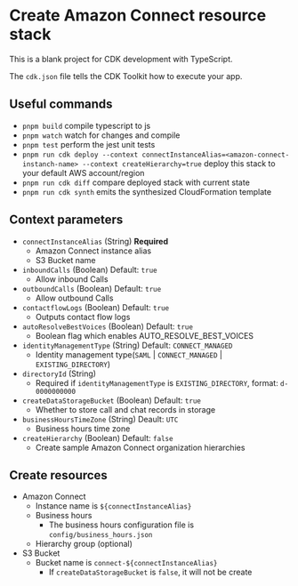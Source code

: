 # Create Amazon Connect resource stack

This is a blank project for CDK development with TypeScript.

The `cdk.json` file tells the CDK Toolkit how to execute your app.

## Useful commands

* `pnpm build`   compile typescript to js
* `pnpm watch`   watch for changes and compile
* `pnpm test`    perform the jest unit tests
* `pnpm run cdk deploy --context connectInstanceAlias=<amazon-connect-instanch-name> --context createHierarchy=true`  deploy this stack to your default AWS account/region
* `pnpm run cdk diff`    compare deployed stack with current state
* `pnpm run cdk synth`   emits the synthesized CloudFormation template

## Context parameters

- `connectInstanceAlias` (String) **Required**
  - Amazon Connect instance alias
  - S3 Bucket name
- `inboundCalls` (Boolean) Default: `true`
  - Allow inbound Calls
- `outboundCalls` (Boolean) Default: `true`
  - Allow outbound Calls
- `contactflowLogs` (Boolean) Default: `true`
  - Outputs contact flow logs
- `autoResolveBestVoices` (Boolean) Default: `true`
  - Boolean flag which enables AUTO_RESOLVE_BEST_VOICES
- `identityManagementType` (String) Default: `CONNECT_MANAGED`
  - Identity management type(`SAML` | `CONNECT_MANAGED` | `EXISTING_DIRECTORY`)
- `directoryId` (String)
  - Required if `identityManagementType` is `EXISTING_DIRECTORY`, format: `d-0000000000`
- `createDataStorageBucket` (Boolean) Default: `true`
  - Whether to store call and chat records in storage
- `businessHoursTimeZone` (String) Deault: `UTC`
  - Business hours time zone
- `createHierarchy` (Boolean) Default: `false`
  - Create sample Amazon Connect organization hierarchies

## Create resources

- Amazon Connect
  - Instance name is `${connectInstanceAlias}`
  - Business hours
    - The business hours configuration file is `config/business_hours.json`
  - Hierarchy group (optional)
- S3 Bucket
  - Bucket name is `connect-${connectInstanceAlias}`
    - If `createDataStorageBucket` is `false`, it will not be create
